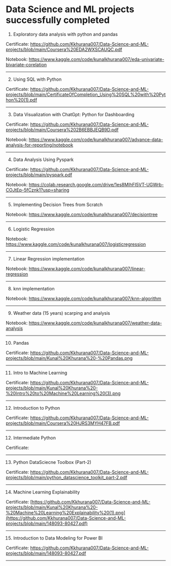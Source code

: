 # Data Science and ML projects successfully completed

1. Exploratory data analysis with python and pandas

Certificate: https://github.com/Kkhurana007/Data-Science-and-ML-projects/blob/main/Coursera%20EDA2WXSCAUQC.pdf

Notebook: https://www.kaggle.com/code/kunalkhurana007/eda-univariate-bivariate-corelation  

   
---------------------------------------------------

2. Using SQL with Python
 
 Certificate: https://github.com/Kkhurana007/Data-Science-and-ML-projects/blob/main/CertificateOfCompletion_Using%20SQL%20with%20Python%20(1).pdf

 
------------------------------------------------------

3. Data Visualization with ChatGpt: Python for Dashboarding
   
Certificate: https://github.com/Kkhurana007/Data-Science-and-ML-projects/blob/main/Coursera%202B6EBBJEQB9D.pdf

Notebook: https://www.kaggle.com/code/kunalkhurana007/advance-data-analysis-for-reporting/notebook 


----------------------------------------------------------------------

4. Data Analysis Using Pyspark

Certificate: https://github.com/Kkhurana007/Data-Science-and-ML-projects/blob/main/pyspark.pdf 

Notebook: https://colab.research.google.com/drive/1es8MIhFI5VT-UGWrb-COJtEp-5fCznk1?usp=sharing


---------------------------------------------------------------------------

5. Implementing Decision Trees from Scratch

Notebook: https://www.kaggle.com/code/kunalkhurana007/decisiontree

---------------------------------------------------------------------------

6. Logistic Regression

Notebook: https://www.kaggle.com/code/kunalkhurana007/logisticregression

-----------------------------------------------------------------------------

7. Linear Regression implementation

Notebook: https://www.kaggle.com/code/kunalkhurana007/linear-regression

-----------------------------------------------------------------------------------

8. knn implementation

Notebook: https://www.kaggle.com/code/kunalkhurana007/knn-algorithm

-----------------------------------------------------------------------------------------

9. Weather data (15 years) scarping and analysis

Notebook: https://www.kaggle.com/code/kunalkhurana007/weather-data-analysis 

---------------------------------------------------------------------------------------------
10. Pandas

Certificate: https://github.com/Kkhurana007/Data-Science-and-ML-projects/blob/main/Kunal%20Khurana%20-%20Pandas.png 

--------------------------------------------------------------------------------------------------

11. Intro to Machine Learning

Certificate: https://github.com/Kkhurana007/Data-Science-and-ML-projects/blob/main/Kunal%20Khurana%20-%20Intro%20to%20Machine%20Learning%20(3).png 

--------------------------------------------------------------------------------------------------

12. Introduction to Python

Certificate: https://github.com/Kkhurana007/Data-Science-and-ML-projects/blob/main/Coursera%20HJRS3MYH47FB.pdf

--------------------------------------------------------------------------------------------------------

12. Intermediate Python

Certificate:  

--------------------------------------------------------------------------------------------------

13. Python DataSciecne Toolbox (Part-2)

Certificate: https://github.com/Kkhurana007/Data-Science-and-ML-projects/blob/main/python_datascience_toolkit_part-2.pdf 

--------------------------------------------------------------------------------------------------

14. Machine Learning Explainability

Certificate: [https://github.com/Kkhurana007/Data-Science-and-ML-projects/blob/main/Kunal%20Khurana%20-%20Machine%20Learning%20Explainability%20(1).png](https://github.com/Kkhurana007/Data-Science-and-ML-projects/blob/main/148093-80427.pdf)

---------------------------------------------------------------------------------------------------

15. Introduction to Data Modeling for Power BI

Certificate: https://github.com/Kkhurana007/Data-Science-and-ML-projects/blob/main/148093-80427.pdf

-------------------------------------------------------------------------------------------------------



